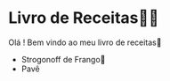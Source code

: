 # Livro de Receitas:man_cook:

Olá ! Bem vindo ao meu livro de receitas:wave:

- Strogonoff de Frango:chicken:
- Pavê
